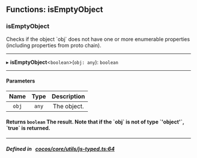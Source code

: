 ## Functions: isEmptyObject

### isEmptyObject

Checks if the object &#x60;obj&#x60; does not have one or more enumerable properties (including properties from proto chain).
___
▸ **isEmptyObject**<`boolean`\>(`obj: any`): `boolean`
___


#### Parameters

| Name | Type | Description |
| :------: | :------: | :------: |
| `obj` | `any` | The object.  |


#### Returns `boolean` The result. Note that if the &#x60;obj&#x60; is not of type &#x60;&#x27;object&#x27;&#x60;, &#x60;true&#x60; is returned.

___


##### Defined in &nbsp;   [cocos/core/utils/js-typed.ts:64](https://github.com/cocos-creator/engine/blob/c7bf6b8a9/cocos/core/utils/js-typed.ts#L64)&nbsp;
